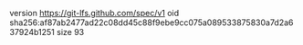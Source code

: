version https://git-lfs.github.com/spec/v1
oid sha256:af87ab2477ad22c08dd45c88f9ebe9cc075a089533875830a7d2a637924b1251
size 93
